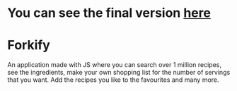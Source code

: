 # You can see the final version [here](http://abortive-bubble.surge.sh/)

# Forkify
  An application made with JS where you can search over 1 million recipes, see the ingredients, make your own shopping list for the number of servings that you want.
  Add the recipes you like to the favourites and many more.
